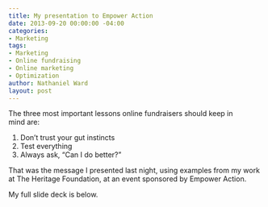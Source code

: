 ```yaml
---
title: My presentation to Empower Action
date: 2013-09-20 00:00:00 -04:00
categories:
- Marketing
tags:
- Marketing
- Online fundraising
- Online marketing
- Optimization
author: Nathaniel Ward
layout: post
---
```


The three most important lessons online fundraisers should keep in mind are:

  1. Don’t trust your gut instincts
  2. Test everything
  3. Always ask, “Can I do better?”

That was the message I presented last night, using examples from my work at The Heritage Foundation, at an event sponsored by Empower Action. 

My full slide deck is below.